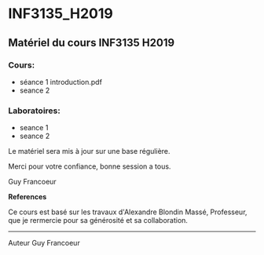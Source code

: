 # INF3135_H2019

## Matériel du cours INF3135 H2019

### Cours:
- séance 1 introduction.pdf
- seance 2 

### Laboratoires:
- seance 1
- seance 2

Le matériel sera mis à jour sur une base régulière. 

Merci pour votre confiance, bonne session a tous.

Guy Francoeur

**References** 

Ce cours est basé sur les travaux d'Alexandre Blondin Massé, Professeur, que je rermercie pour sa générosité et sa collaboration. 

----

Auteur Guy Francoeur
